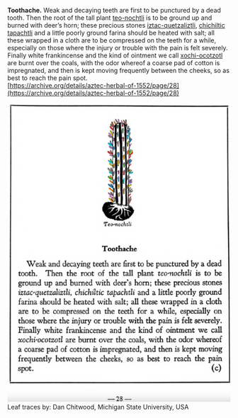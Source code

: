 **Toothache.** Weak and decaying teeth are first to be punctured by a dead tooth. Then the root of the tall plant [teo-nochtli](Teo-nochtli.md) is to be ground up and burned with deer’s horn; these precious stones [iztac-quetzaliztli](iztac-quetzaliztli.md), [chichiltic tapachtli](chichiltic_tapachtli.md) and a little poorly ground farina should be heated with salt; all these wrapped in a cloth are to be compressed on the teeth for a while, especially on those where the injury or trouble with the pain is felt severely. Finally white frankincense and the kind of ointment we call [xochi-ocotzotl](xochi-ocotzotl.md) are burnt over the coals, with the odor whereof a coarse pad of cotton is impregnated, and then is kept moving frequently between the cheeks, so as best to reach the pain spot.  
[https://archive.org/details/aztec-herbal-of-1552/page/28](https://archive.org/details/aztec-herbal-of-1552/page/28)  


![D_p028.png](assets/D_p028.png)  
Leaf traces by: Dan Chitwood, Michigan State University, USA  